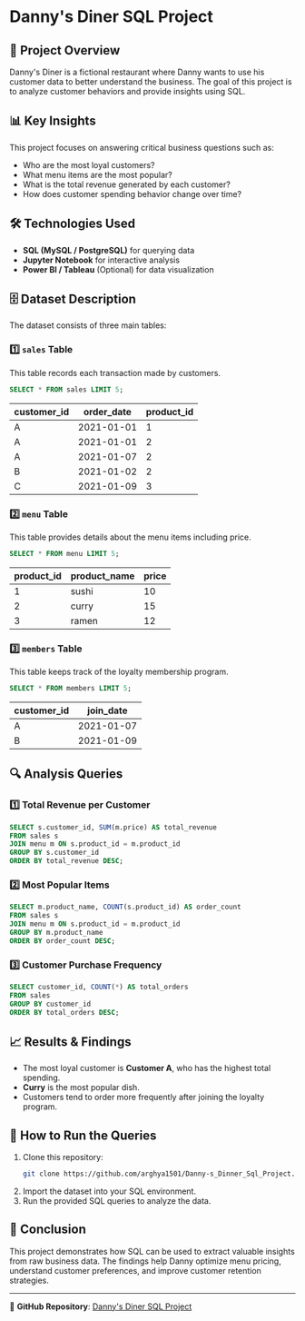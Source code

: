 # Danny's Diner SQL Project

## 📌 Project Overview
Danny's Diner is a fictional restaurant where Danny wants to use his customer data to better understand the business. The goal of this project is to analyze customer behaviors and provide insights using SQL.

## 📊 Key Insights
This project focuses on answering critical business questions such as:
- Who are the most loyal customers?
- What menu items are the most popular?
- What is the total revenue generated by each customer?
- How does customer spending behavior change over time?

## 🛠️ Technologies Used
- **SQL (MySQL / PostgreSQL)** for querying data
- **Jupyter Notebook** for interactive analysis
- **Power BI / Tableau** (Optional) for data visualization

## 🗄️ Dataset Description
The dataset consists of three main tables:

### 1️⃣ `sales` Table
This table records each transaction made by customers.

```sql
SELECT * FROM sales LIMIT 5;
```

| customer_id | order_date | product_id |
|------------|------------|------------|
| A          | 2021-01-01 | 1          |
| A          | 2021-01-01 | 2          |
| A          | 2021-01-07 | 2          |
| B          | 2021-01-02 | 2          |
| C          | 2021-01-09 | 3          |

### 2️⃣ `menu` Table
This table provides details about the menu items including price.

```sql
SELECT * FROM menu LIMIT 5;
```

| product_id | product_name | price |
|------------|--------------|--------|
| 1          | sushi        | 10     |
| 2          | curry        | 15     |
| 3          | ramen        | 12     |

### 3️⃣ `members` Table
This table keeps track of the loyalty membership program.

```sql
SELECT * FROM members LIMIT 5;
```

| customer_id | join_date  |
|------------|------------|
| A          | 2021-01-07 |
| B          | 2021-01-09 |

## 🔍 Analysis Queries
### 1️⃣ Total Revenue per Customer
```sql
SELECT s.customer_id, SUM(m.price) AS total_revenue
FROM sales s
JOIN menu m ON s.product_id = m.product_id
GROUP BY s.customer_id
ORDER BY total_revenue DESC;
```

### 2️⃣ Most Popular Items
```sql
SELECT m.product_name, COUNT(s.product_id) AS order_count
FROM sales s
JOIN menu m ON s.product_id = m.product_id
GROUP BY m.product_name
ORDER BY order_count DESC;
```

### 3️⃣ Customer Purchase Frequency
```sql
SELECT customer_id, COUNT(*) AS total_orders
FROM sales
GROUP BY customer_id
ORDER BY total_orders DESC;
```

## 📈 Results & Findings
- The most loyal customer is **Customer A**, who has the highest total spending.
- **Curry** is the most popular dish.
- Customers tend to order more frequently after joining the loyalty program.

## 🚀 How to Run the Queries
1. Clone this repository:
   ```sh
   git clone https://github.com/arghya1501/Danny-s_Dinner_Sql_Project.git
   ```
2. Import the dataset into your SQL environment.
3. Run the provided SQL queries to analyze the data.

## 📝 Conclusion
This project demonstrates how SQL can be used to extract valuable insights from raw business data. The findings help Danny optimize menu pricing, understand customer preferences, and improve customer retention strategies.

---

🔗 **GitHub Repository**: [Danny's Diner SQL Project](https://github.com/arghya1501/Danny-s_Dinner_Sql_Project)
